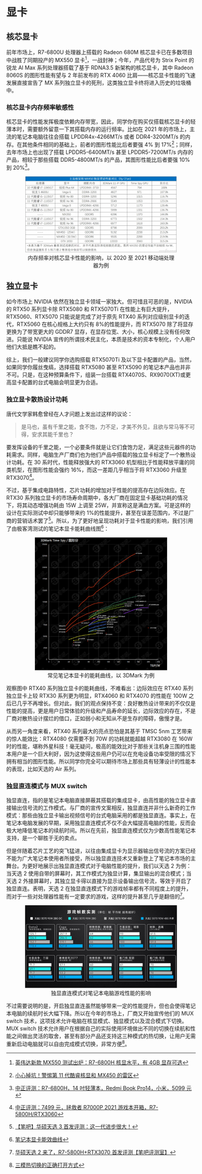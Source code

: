 # 显卡

## 核芯显卡

前年市场上，R7-6800U 处理器上搭载的 Radeon 680M 核芯显卡已在多数项目中战胜了同期投产的 MX550 显卡[^14]，一战封神；今年，产品代号为 Strix Point 的锐龙 AI Max 系列处理器搭载了基于 RDNA3.5 新架构的核芯显卡，其中 Radeon 8060S 的图形性能有望与 2 年前发布的 RTX 4060 比肩——核芯显卡性能的飞速发展直接宣告了 MX 系列独立显卡的死刑，这类独立显卡终将进入历史的垃圾桶中。

### 核芯显卡内存频率敏感性

核芯显卡的性能发挥极度依赖内存带宽，因此，同学你在购买仅搭载核芯显卡的轻薄本时，需要额外留意一下其搭载内存的运行频率。比如在 2021 年的市场上，主流的笔记本电脑往往会搭载 LPDDR4x-4266MT/s 或者 DDR4-3200MT/s 的内存。在其他条件相同的基础上，前者的图形性能比后者要强 4% 到 17%[^15]；同样，去年市场上也出现了搭载 LPDDR5-6400MT/s 甚至 LPDDR5-7200MT/s 内存的产品，相较于那些搭载 DDR5-4800MT/s 的产品，其图形性能比后者要强 10% 到 20%[^16]。

<div style="margin: 0 auto; text-align: center; width: 80%"><img src="./assets/GraphicCompare1.jpg" />内存频率对核芯显卡性能的影响，以 2020 至 2021 移动端处理器为例</div>

[^14]: [英伟达新款 MX550 测试出炉：R7-6800H 核显水平，有 4GB 显存可选](https://m.ithome.com/html/606821.htm)
[^15]: [小心掉坑！警惕第 11 代酷睿核显和 MX450 的雷区](https://www.cfan.com.cn/2020/1019/134433.shtml)
[^16]: [中正评测：R7-6800H，14 吋轻薄本，Redmi Book Pro14，小米，5099 元](https://www.bilibili.com/video/BV14N4y137WP/)

## 独立显卡

如今市场上 NVIDIA 依然在独立显卡领域一家独大。但可惜且可恶的是，NVIDIA 的 RTX50 系列显卡除 RTX5080 和 RTX5070Ti 在性能上有巨大提升，RTX5060、RTX5070 只能说是完成了对于原先 RTX40 系列对应级别显卡的迭代，RTX5060 在核心规格上大约只有 8%的性能提升，而 RTX5070 除了将显存更换为了带宽更大的 GDDR7 显存，在显存位宽、大小，核心规模上没有任何改进。只能说 NVIDIA 宣传的所谓技术民主化，本质是技术的资本专制化，个人用户他们大抵是瞧不起的。

综上，我们一般建议同学你选购搭载 RTX5070Ti 及以下显卡配置的产品，当然，如果同学你履丝曳缟，选择搭载 RTX5080 甚至 RTX5090 的笔记本产品也并非不可。只是，在这种预算条件下，组装一台搭载 RTX4070S、RX9070(XT)或更高显卡配置的台式电脑会明显更为合适。

### 独立显卡散热设计功耗

唐代文学家韩愈曾经在人才问题上发出过这样的议论：

> 是马也，虽有千里之能，食不饱，力不足，才美不外见，且欲与常马等不可得，安求其能千里也？

要发挥设备的千里之能，一个必要条件就是让它们食饱力足，满足这些元器件的功耗需求。同样，电脑生产厂商们也为他们产品中搭载的独立显卡标定了一个散热设计功耗。在 30 系时代，性能释放强大的 RTX3060 机型相比于性能释放平庸的同类机型，在图形性能会强约 16%，而这一差距几乎相当于将 RTX3060 升级至 RTX3070[^17]。

不过，基于集成电路特性，芯片功耗的增加对于性能的提高存在边际效应。在 RTX30 系列独立显卡的市场寿命周期中，各大厂商在固定显卡基础功耗的情况下，将其动态增强功耗由 15W 上调至 25W，并宣称这是满血方案。可是这样的设计在实际测试中却只能够带来约 1%的性能提升，甚至在误差范围内，不过是厂商的营销话术罢了[^18]。所以，为了更好地呈现功耗对于显卡性能的影响，我们引用了由极客湾测试的笔记本显卡能耗曲线图[^19]：

<div style="margin: 0 auto; text-align: center; width: 70%"><img src="./assets/GraphicCompare4.png" />常见笔记本显卡的能耗曲线，以 3DMark 为例</div>

观察图中 RTX40 系列独立显卡的能耗曲线，不难看出：边际效应在 RTX40 系列独立显卡上较 RTX30 系列更为明显，RTX4060 和 RTX4070 的性能在 100W 之后已几乎不再增长。但对此，我们的观点保持不变：良好散热设计带来的不仅仅是性能的提高，更是用户日常体验的升级和产品寿命的延长，边际效应的存在，不是厂商对散热设计摆烂的借口，正如弱小和无知从不是生存的障碍，傲慢才是。

从而另一角度来看，RTX40 系列最大的亮点恐怕是其基于 TMSC 5nm 工艺带来的惊人能效比：RTX4080 仅需要不到 70W 的功耗就能超越 RTX3080 在 160W 时的性能，堪称外星科技！毫无疑问，极高的能效比对于那些关注机身三围的性能本用户是一个巨大利好，因为这使得这些用户仍可以在充电设备功率受限的情况下拥有相当的图形性能。所以同学你完全可以期待市场上那些具有轻薄设计的性能本的表现，比如天选的 Air 系列。

### 独显直连模式与 MUX switch

独显直连，指的是笔记本电脑直接屏蔽其搭载的集成显卡，由高性能的独立显卡直接输出信号流的工作模式。与厂商的宣传文案相反，独显直连并非什么新奇的工作模式：那些由独立显卡输出视频信号的台式电脑采用的都是独显直连。事实上，在笔记本电脑发展的早期，采用独显直连模式不仅不会大幅提高电脑的性能，反而会极大地降低笔记本的续航时间。所以在先前，独显直连模式仅为少数高性能笔记本支持，是一个聊胜于无的卖点。

但是伴随着芯片工艺的突飞猛进，以往由集成显卡为显示器输出信号流的方案已经不能为广大笔记本使用者所接受，所以独显直连技术又重新登上了笔记本市场的主舞台。为更好地展示出独显直连模式对于电脑性能的提升，我们以天选 2 为例：当天选 2 使用自带的屏幕时，其工作模式为独显计算，集显输出的混合模式；当天选 2 外接屏幕时，其独立显卡得以直接为显示设备输出信号流，等效于开启了独显直连。表明，天选 2 在独显直连模式下的游戏帧率都有不同程度上的提升，而对于一些对处理器性能有一定要求的游戏，这样的提升甚至几乎是翻倍的[^20]。

<div style="margin: 0 auto; text-align: center; width: 80%"><img src="./assets/GraphicCompare5.jpg" />独显直连模式对笔记本电脑游戏性能的影响</div>

不过需要说明的是，开启独显直连虽然能够带来一定的性能提升，但也会使得笔记本电脑的续航时长大幅下降。所以在今年的市场上，厂商又开始宣传他们的 MUX switch 技术，这项技术允许电脑在核显模式、独显模式以及混合模式下切换。MUX switch 技术允许用户在根据自己的实际使用环境做出不同的切换在续航和性能之间做出灵活的取舍，甚至有部分产品还支持这三种模式的热切换，让用户无需重新启动电脑就可以自由完成模式切换，非常方便[^21]。

[^17]: [中正评测：7499 元，拯救者 R7000P 2021 游戏本开箱，R7-5800H/RTX3060](https://www.bilibili.com/video/BV1TA411L7ej/)
[^18]: [【笔吧】华硕天选 3 首发评测：这一代进步很大！](https://www.bilibili.com/video/BV1gP4y1P7BW/)
[^19]: [笔记本显卡能效曲线](https://www.socpk.com/laptopgpucurve/)
[^20]: [华硕天选 2 来了，R7-5800H+RTX3070 首发评测【笔吧评测室】](https://www.bilibili.com/video/BV1Wv411s7nC/)
[^21]: [三模热切换的正确打开方式](https://zhuanlan.zhihu.com/p/528310468)
